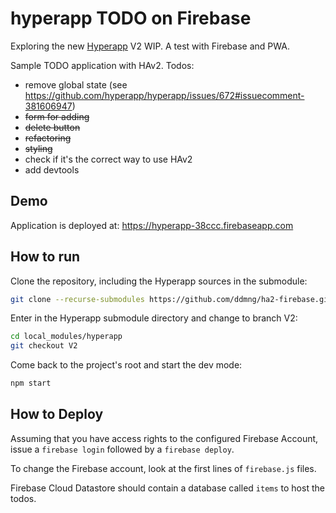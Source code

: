 # hyperapp TODO on Firebase

Exploring the new [Hyperapp](https://github.com/hyperapp/hyperapp) V2 WIP. A test with Firebase and PWA.

Sample TODO application with HAv2. Todos:

* remove global state (see https://github.com/hyperapp/hyperapp/issues/672#issuecomment-381606947)
* ~~form for adding~~
* ~~delete button~~
* ~~refactoring~~
* ~~styling~~
* check if it's the correct way to use HAv2
* add devtools

## Demo
Application is deployed at: https://hyperapp-38ccc.firebaseapp.com

## How to run

Clone the repository, including the Hyperapp sources in the submodule:

```bash
git clone --recurse-submodules https://github.com/ddmng/ha2-firebase.git
```

Enter in the Hyperapp submodule directory and change to branch V2:

```bash
cd local_modules/hyperapp
git checkout V2
```

Come back to the project's root and start the dev mode:

```bash
npm start
```

## How to Deploy
Assuming that you have access rights to the configured Firebase Account, issue a `firebase login` followed by a `firebase deploy`.

To change the Firebase account, look at the first lines of `firebase.js` files.

Firebase Cloud Datastore should contain a database called `items` to host the todos.
